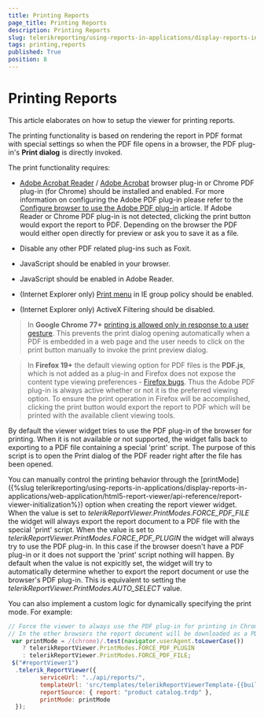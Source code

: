```yaml
---
title: Printing Reports
page_title: Printing Reports 
description: Printing Reports
slug: telerikreporting/using-reports-in-applications/display-reports-in-applications/web-application/html5-report-viewer/printing-reports
tags: printing,reports
published: True
position: 8
---
```


# Printing Reports

This article elaborates on how to setup the viewer for printing reports. 

The printing functionality is based on rendering the report in PDF format with special settings so when the PDF file opens in a browser, the PDF plug-in's __Print dialog__ is directly invoked. 

The print functionality requires:

* [Adobe Acrobat Reader](http://get.adobe.com/reader) / [Adobe Acrobat](http://acrobat.adobe.com) browser plug-in or Chrome PDF plug-in (for Chrome) should be installed and enabled. For more information on configuring the Adobe PDF plug-in please refer to the [Configure browser to use the Adobe PDF plug-in](http://helpx.adobe.com/acrobat/kb/pdf-browser-plugin-configuration.html)  article. If Adobe Reader or Chrome PDF plug-in is not detected, clicking the print button would export the report to PDF. Depending on the browser the PDF would either open directly for preview or ask you to save it as a file. 

* Disable any other PDF related plug-ins such as Foxit.

* JavaScript should be enabled in your browser.

* JavaScript should be enabled in Adobe Reader.

* (Internet Explorer only) [Print menu](http://maximumpcguides.com/windows-7/disable-the-print-menu-in-internet-explorer/) in IE group policy should be enabled. 

* (Internet Explorer only) ActiveX Filtering should be disabled.

> In  __Google Chrome 77+__ [printing is allowed only in response to a user gesture](https://pdfium.googlesource.com/pdfium.git/+/2021804f1b414c97667c03d7ab19daf66f6a19ef). This prevents the print dialog opening automatically when a PDF is embedded in a web page and the user needs to click on the print button manually to invoke the print preview dialog. 


> In  __Firefox 19+__ the default viewing option for PDF files is the  __PDF.js__, which is not added as a plug-in and Firefox does not expose the content type viewing preferences -  [Firefox bugs](https://bugzilla.mozilla.org/show_bug.cgi?id=840439). Thus the Adobe PDF plug-in is always active whether or not it is the preferred viewing option. To ensure the print operation in Firefox will be accomplished, clicking the print button would export the report to PDF which will be printed with the available client viewing tools. 

By default the viewer widget tries to use the PDF plug-in of the browser for printing. When it is not available or not supported, the widget falls back to exporting to a PDF file containing a special 'print' script. The purpose of this script is to open the Print dialog of the PDF reader right after the file has been opened. 

You can manually control the printing behavior through the [printMode]({%slug telerikreporting/using-reports-in-applications/display-reports-in-applications/web-application/html5-report-viewer/api-reference/report-viewer-initialization%}) option when creating the report viewer widget. When the value is set to *telerikReportViewer.PrintModes.FORCE_PDF_FILE* the widget will always export the report document to a PDF file with the special 'print' script. When the value is set to *telerikReportViewer.PrintModes.FORCE_PDF_PLUGIN* the widget will always try to use the PDF plug-in. In this case if the browser doesn't have a PDF plug-in or it does not support the 'print' script nothing will happen. By default when the value is not expicitly set, the widget will try to automatically determine whether to export the report document or use the browser's PDF plug-in. This is equivalent to setting the *telerikReportViewer.PrintModes.AUTO_SELECT* value. 

You can also implement a custom logic for dynamically specifying the print mode. For example:
    
````JavaScript
// Force the viewer to always use the PDF plug-in for printing in Chrome browser.
// In the other browsers the report document will be downloaded as a PDF file:
 var printMode = /(chrome)/.test(navigator.userAgent.toLowerCase())
    ? telerikReportViewer.PrintModes.FORCE_PDF_PLUGIN
    : telerikReportViewer.PrintModes.FORCE_PDF_FILE;
 $("#reportViewer1")
  .telerik_ReportViewer({
         serviceUrl: "../api/reports/",
         templateUrl: 'src/templates/telerikReportViewerTemplate-{{buildversion}}.html',
         reportSource: { report: "product catalog.trdp" },
         printMode: printMode
  });
````

